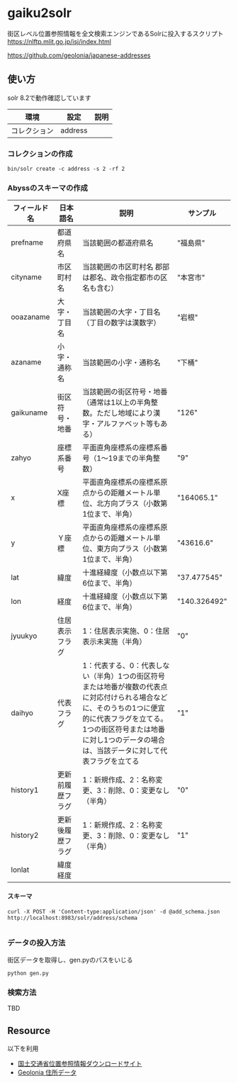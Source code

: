 
# gaiku2solr

街区レベル位置参照情報を全文検索エンジンであるSolrに投入するスクリプト
https://nlftp.mlit.go.jp/isj/index.html

https://github.com/geolonia/japanese-addresses
## 使い方
solr 8.2で動作確認しています

|  環境   |  設定 | 説明  | 
| ---- | ---- |---- |
|  コレクション   |  address |   | 

### コレクションの作成

```
bin/solr create -c address -s 2 -rf 2
```

### Abyssのスキーマの作成
|  フィールド名   |  日本語名  | 説明  | サンプル  |
| ---- | ---- |---- |---- |
|prefname|都道府県名|当該範囲の都道府県名|"福島県"|
|cityname|市区町村名|当該範囲の市区町村名 郡部は郡名、政令指定都市の区名も含む）|"本宮市"|
|ooazaname|大字・丁目名|当該範囲の大字・丁目名（丁目の数字は漢数字）|"岩根"|
|azaname|小字・通称名|当該範囲の小字・通称名|"下桶"|
|gaikuname|街区符号・地番|当該範囲の街区符号・地番（通常は1以上の半角整数。ただし地域により漢字・アルファベット等もある）|"126"|
|zahyo|座標系番号|平面直角座標系の座標系番号（1～19までの半角整数）|"9"
|x|X座標|平面直角座標系の座標系原点からの距離メートル単位、北方向プラス（小数第1位まで、半角）|"164065.1"|
|y|Ｙ座標|平面直角座標系の座標系原点からの距離メートル単位、東方向プラス（小数第1位まで、半角）|"43616.6"|
|lat|緯度|十進経緯度（小数点以下第6位まで、半角）|"37.477545"|
|lon|経度|十進経緯度（小数点以下第6位まで、半角）|"140.326492"|
|jyuukyo|住居表示フラグ|1：住居表示実施、0：住居表示未実施（半角）|"0"|
|daihyo|代表フラグ|1：代表する、0：代表しない（半角）1つの街区符号または地番が複数の代表点に対応付けられる場合などに、そのうちの1つに便宜的に代表フラグを立てる。1つの街区符号または地番に対し1つのデータの場合は、当該データに対して代表フラグを立てる|"1"|
|history1|更新前履歴フラグ|1：新規作成、2：名称変更、3：削除、0：変更なし（半角）|"0"|
|history2|更新後履歴フラグ|1：新規作成、2：名称変更、3：削除、0：変更なし（半角）|"1"|
|lonlat|緯度経度|||

#### スキーマ



```
curl -X POST -H 'Content-type:application/json' -d @add_schema.json  http://localhost:8983/solr/address/schema


```
### データの投入方法

街区データを取得し、gen.pyのパスをいじる
```
python gen.py
```

### 検索方法

TBD



## Resource

以下を利用
* [国土交通省位置参照情報ダウンロードサイト](https://nlftp.mlit.go.jp/cgi-bin/isj/dls/_choose_method.cgi)
* [Geolonia 住所データ](https://github.com/geolonia/japanese-addresses)